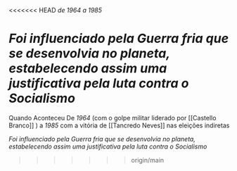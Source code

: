 <<<<<<< HEAD
*de 1964 a 1985*

*Foi influenciado pela Guerra fria que se desenvolvia no planeta, estabelecendo assim uma justificativa pela luta contra o Socialismo*
=======
Quando Aconteceu
 De *1964* (com o golpe militar liderado por [[Castello Branco]]  ) a *1985* com a vitória de [[Tancredo Neves]] nas eleições indiretas 
 
*Foi influenciado pela Guerra fria que se desenvolvia no planeta, estabelecendo assim uma justificativa pela luta contra o Socialismo* 
>>>>>>> origin/main
